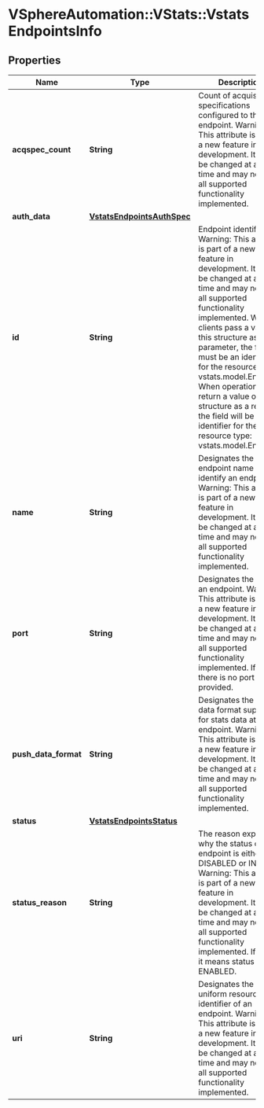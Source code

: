 # VSphereAutomation::VStats::VstatsEndpointsInfo

## Properties
Name | Type | Description | Notes
------------ | ------------- | ------------- | -------------
**acqspec_count** | **String** | Count of acquisition specifications configured to this endpoint. Warning: This attribute is part of a new feature in development. It may be changed at any time and may not have all supported functionality implemented. | 
**auth_data** | [**VstatsEndpointsAuthSpec**](VstatsEndpointsAuthSpec.md) |  | [optional] 
**id** | **String** | Endpoint identifier. Warning: This attribute is part of a new feature in development. It may be changed at any time and may not have all supported functionality implemented. When clients pass a value of this structure as a parameter, the field must be an identifier for the resource type: vstats.model.Endpoint. When operations return a value of this structure as a result, the field will be an identifier for the resource type: vstats.model.Endpoint. | 
**name** | **String** | Designates the endpoint name to identify an endpoint. Warning: This attribute is part of a new feature in development. It may be changed at any time and may not have all supported functionality implemented. | 
**port** | **String** | Designates the port of an endpoint. Warning: This attribute is part of a new feature in development. It may be changed at any time and may not have all supported functionality implemented. If unset, there is no port provided. | [optional] 
**push_data_format** | **String** | Designates the type of data format supported for stats data at endpoint. Warning: This attribute is part of a new feature in development. It may be changed at any time and may not have all supported functionality implemented. | 
**status** | [**VstatsEndpointsStatus**](VstatsEndpointsStatus.md) |  | 
**status_reason** | **String** | The reason explaining why the status of an endpoint is either DISABLED or INVALID. Warning: This attribute is part of a new feature in development. It may be changed at any time and may not have all supported functionality implemented. If unset, it means status is ENABLED. | [optional] 
**uri** | **String** | Designates the uniform resource identifier of an endpoint. Warning: This attribute is part of a new feature in development. It may be changed at any time and may not have all supported functionality implemented. | 


